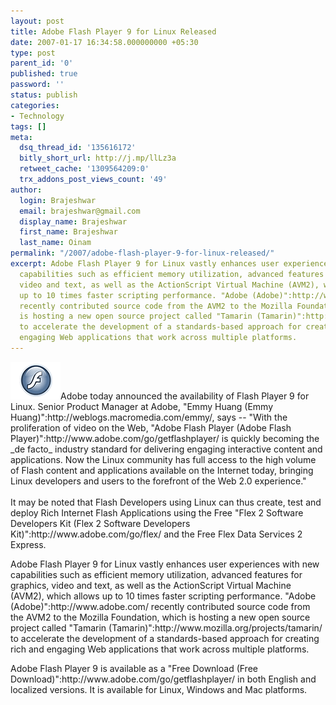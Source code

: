 ```yaml
---
layout: post
title: Adobe Flash Player 9 for Linux Released
date: 2007-01-17 16:34:58.000000000 +05:30
type: post
parent_id: '0'
published: true
password: ''
status: publish
categories:
- Technology
tags: []
meta:
  dsq_thread_id: '135616172'
  bitly_short_url: http://j.mp/llLz3a
  retweet_cache: '1309564209:0'
  trx_addons_post_views_count: '49'
author:
  login: Brajeshwar
  email: brajeshwar@gmail.com
  display_name: Brajeshwar
  first_name: Brajeshwar
  last_name: Oinam
permalink: "/2007/adobe-flash-player-9-for-linux-released/"
excerpt: Adobe Flash Player 9 for Linux vastly enhances user experiences with new
  capabilities such as efficient memory utilization, advanced features for graphics,
  video and text, as well as the ActionScript Virtual Machine (AVM2), which allows
  up to 10 times faster scripting performance. "Adobe (Adobe)":http://www.adobe.com/
  recently contributed source code from the AVM2 to the Mozilla Foundation, which
  is hosting a new open source project called "Tamarin (Tamarin)":http://www.mozilla.org/projects/tamarin/
  to accelerate the development of a standards-based approach for creating rich and
  engaging Web applications that work across multiple platforms.
---
```

<p><a href="http://www.adobe.com/go/getflashplayer/"><img src="/static/2007/01/flash-player.gif" alt="Get Flash Player" style="border: 0 none;" /></a>Adobe today announced the availability of Flash Player 9 for Linux. Senior Product Manager at Adobe, "Emmy Huang (Emmy Huang)":http://weblogs.macromedia.com/emmy/, says -- "With the proliferation of video on the Web, "Adobe Flash Player (Adobe Flash Player)":http://www.adobe.com/go/getflashplayer/ is quickly becoming the _de facto_ industry standard for delivering engaging interactive content and applications. Now the Linux community has full access to the high volume of Flash content and applications available on the Internet today, bringing Linux developers and users to the forefront of the Web 2.0 experience."<br />
<!--more--><br />
It may be noted that Flash Developers using Linux can thus create, test and deploy Rich Internet Flash Applications using the Free "Flex 2 Software Developers Kit (Flex 2 Software Developers Kit)":http://www.adobe.com/go/flex/ and the Free Flex Data Services 2 Express.</p>
<p>Adobe Flash Player 9 for Linux vastly enhances user experiences with new capabilities such as efficient memory utilization, advanced features for graphics, video and text, as well as the ActionScript Virtual Machine (AVM2), which allows up to 10 times faster scripting performance. "Adobe (Adobe)":http://www.adobe.com/ recently contributed source code from the AVM2 to the Mozilla Foundation, which is hosting a new open source project called "Tamarin (Tamarin)":http://www.mozilla.org/projects/tamarin/ to accelerate the development of a standards-based approach for creating rich and engaging Web applications that work across multiple platforms.</p>
<p>Adobe Flash Player 9 is available as a "Free Download (Free Download)":http://www.adobe.com/go/getflashplayer/ in both English and localized versions. It is available for Linux, Windows and Mac platforms.</p>
